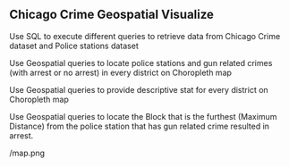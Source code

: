 ## Chicago Crime Geospatial Visualize

Use SQL to execute different queries to retrieve data from Chicago Crime dataset and Police stations dataset


Use Geospatial queries to locate police stations and gun related crimes (with arrest or no arrest) in every district on Choropleth map


Use Geospatial queries to provide descriptive stat for every district on Choropleth map


Use Geospatial queries to locate the Block that is the furthest (Maximum Distance) from the police station that has gun related crime resulted in arrest.

/map.png

